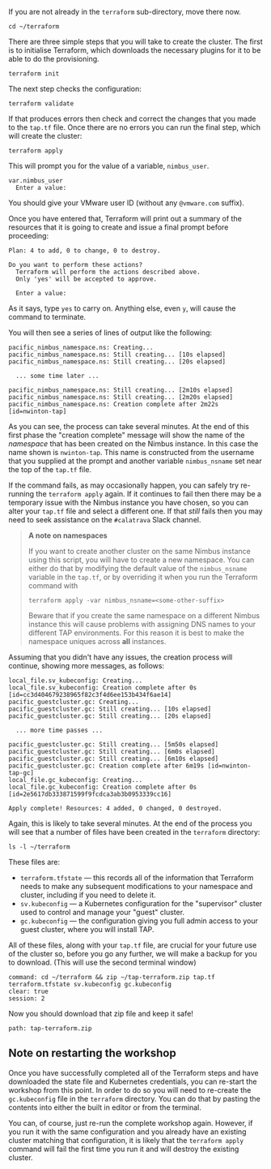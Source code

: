 If you are not already in the `terraform` sub-directory, move there
now.

```execute
cd ~/terraform
```

There are three simple steps that you will take to create the cluster.
The first is to initialise Terraform, which downloads the necessary
plugins for it to be able to do the provisioning.

```execute
terraform init
```

The next step checks the configuration:

```execute
terraform validate
```

If that produces errors then check and correct the changes that you
made to the `tap.tf` file.
Once there are no errors you can run the final step, which will
create the cluster:

```execute
terraform apply
```

This will prompt you for the value of a variable, `nimbus_user`.

```text
var.nimbus_user
  Enter a value: 
```

You should give your VMware user ID (without any `@vmware.com` suffix).

Once you have entered that, Terraform will print out a summary of
the resources that it is going to create and issue a final prompt
before proceeding:

```text
Plan: 4 to add, 0 to change, 0 to destroy.

Do you want to perform these actions?
  Terraform will perform the actions described above.
  Only 'yes' will be accepted to approve.

  Enter a value: 
```

As it says, type `yes` to carry on.
Anything else, even `y`, will cause the command to terminate.

You will then see a series of lines of output like the following:

```
pacific_nimbus_namespace.ns: Creating...
pacific_nimbus_namespace.ns: Still creating... [10s elapsed]
pacific_nimbus_namespace.ns: Still creating... [20s elapsed]

  ... some time later ...

pacific_nimbus_namespace.ns: Still creating... [2m10s elapsed]
pacific_nimbus_namespace.ns: Still creating... [2m20s elapsed]
pacific_nimbus_namespace.ns: Creation complete after 2m22s [id=nwinton-tap]
```

As you can see, the process can take several minutes.
At the end of this first phase the "creation complete" message will
show the name of the _namespace_ that has been created on the
Nimbus instance.
In this case the name shown is `nwinton-tap`.
This name is constructed from the username that you supplied
at the prompt and another variable `nimbus_nsname` set near the
top of the `tap.tf` file.

If the command fails, as may occasionally happen, you can safely
try re-running the `terraform apply` again.
If it continues to fail then there may be a temporary issue with
the Nimbus instance you have chosen, so you can alter your
`tap.tf` file and select a different one.
If that *still* fails then you may need to seek assistance on
the `#calatrava` Slack channel.

> **A note on namespaces**
>  
> If you want to create another cluster on the same Nimbus instance
> using this script, you will have to create a new namespace.
> You can either do that by modifying the default value of the
> `nimbus_nsname` variable in the `tap.tf`, or by overriding it when
> you run the Terraform command with
>
> ```
> terraform apply -var nimbus_nsname=<some-other-suffix>
> ```
>
> Beware that if you create the same namespace on a different
> Nimbus instance this will cause problems with assigning DNS
> names to your different TAP environments.
> For this reason it is best to make the namespace uniques across
> **all** instances.

Assuming that you didn't have any issues, the creation process will
continue, showing more messages, as follows:

```text
local_file.sv_kubeconfig: Creating...
local_file.sv_kubeconfig: Creation complete after 0s [id=cc3d404679238965f82c3f4d6ee153b434f6ae14]
pacific_guestcluster.gc: Creating...
pacific_guestcluster.gc: Still creating... [10s elapsed]
pacific_guestcluster.gc: Still creating... [20s elapsed]

  ... more time passes ...

pacific_guestcluster.gc: Still creating... [5m50s elapsed]
pacific_guestcluster.gc: Still creating... [6m0s elapsed]
pacific_guestcluster.gc: Still creating... [6m10s elapsed]
pacific_guestcluster.gc: Creation complete after 6m19s [id=nwinton-tap-gc]
local_file.gc_kubeconfig: Creating...
local_file.gc_kubeconfig: Creation complete after 0s [id=2e5617db333871599f9fcdca3ab3b0953339cc16]

Apply complete! Resources: 4 added, 0 changed, 0 destroyed.
```

Again, this is likely to take several minutes.
At the end of the process you will see that a number of files
have been created in the `terraform` directory:

```execute
ls -l ~/terraform
```

These files are:

* `terraform.tfstate` &mdash; this records all of the information that
Terraform needs to make any subsequent modifications to your namespace
and cluster, including if you need to delete it.
* `sv.kubeconfig` &mdash; a Kubernetes configuration for the "supervisor"
cluster used to control and manage your "guest" cluster.
* `gc.kubeconfig` &mdash; the configuration giving you full admin access
to your guest cluster, where you will install TAP.

All of these files, along with your `tap.tf` file, are crucial for
your future use of the cluster so, before you go any further, we will
make a backup for you to download.
(This will use the second terminal window)

```terminal:execute
command: cd ~/terraform && zip ~/tap-terraform.zip tap.tf terraform.tfstate sv.kubeconfig gc.kubeconfig
clear: true
session: 2
```

Now you should download that zip file and keep it safe!

```files:download-file
path: tap-terraform.zip
```

## Note on restarting the workshop

Once you have successfully completed all of the Terraform steps and
have downloaded the state file and Kubernetes credentials, you can re-start the workshop from this point.
In order to do so you will need to re-create the `gc.kubeconfig`
file in the `terraform` directory.
You can do that by pasting the contents into either the built in
editor or from the terminal.

You can, of course, just re-run the complete workshop again.
However, if you run it with the same configuration and you already
have an existing cluster matching that configuration, it is likely that
the `terraform apply` command will fail the first time you run it
and will destroy the existing cluster.